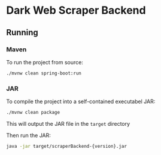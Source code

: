 # Dark Web Scraper Backend

## Running

### Maven

To run the project from source:

```sh
./mvnw clean spring-boot:run
```

### JAR

To compile the project into a self-contained executabel JAR:

```sh
./mvnw clean package
```

This will output the JAR file in the `target` directory

Then run the JAR:

```sh
java -jar target/scraperBackend-{version}.jar
```

